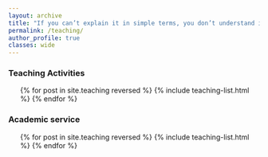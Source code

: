 ```yaml
---
layout: archive
title: "If you can’t explain it in simple terms, you don’t understand it well enough"
permalink: /teaching/
author_profile: true
classes: wide
---
```



<h3>
Teaching Activities
</h3>

<ul class="archive__list">{% for post in site.teaching reversed %}
  {% include teaching-list.html %}
{% endfor %}</ul>


<h3>
Academic service
</h3>

<ul class="archive__list">{% for post in site.teaching reversed %}
  {% include teaching-list.html %}
{% endfor %}</ul>
